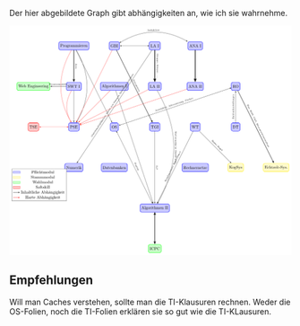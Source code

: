 Der hier abgebildete Graph gibt abhängigkeiten an, wie ich sie wahrnehme.

![Example](informatikstudium-kit-abhaengigkeitsgraph.png)

Empfehlungen
-------------
Will man Caches verstehen, sollte man die TI-Klausuren rechnen.
Weder die OS-Folien, noch die TI-Folien erklären sie so gut wie die TI-KLausuren.